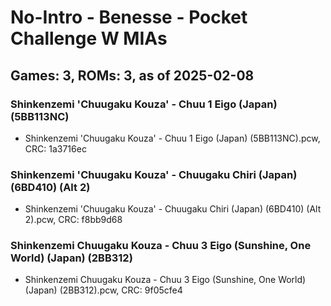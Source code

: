 # No-Intro - Benesse - Pocket Challenge W MIAs
## Games: 3, ROMs: 3, as of 2025-02-08

### Shinkenzemi 'Chuugaku Kouza' - Chuu 1 Eigo (Japan) (5BB113NC)
- Shinkenzemi 'Chuugaku Kouza' - Chuu 1 Eigo (Japan) (5BB113NC).pcw, CRC: 1a3716ec

### Shinkenzemi 'Chuugaku Kouza' - Chuugaku Chiri (Japan) (6BD410) (Alt 2)
- Shinkenzemi 'Chuugaku Kouza' - Chuugaku Chiri (Japan) (6BD410) (Alt 2).pcw, CRC: f8bb9d68

### Shinkenzemi Chuugaku Kouza - Chuu 3 Eigo (Sunshine, One World) (Japan) (2BB312)
- Shinkenzemi Chuugaku Kouza - Chuu 3 Eigo (Sunshine, One World) (Japan) (2BB312).pcw, CRC: 9f05cfe4
